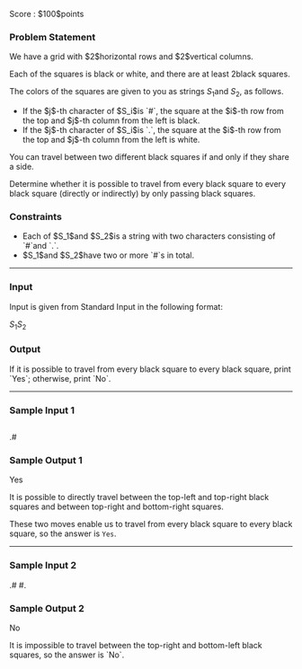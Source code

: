 
<div>

<span>

<span>

<p>
Score : $100$points
</p>

<div>

<section>

### **Problem Statement**

<p>
We have a grid with $2$horizontal rows and $2$vertical columns.

Each of the squares is black or white, and there are at least $2$black squares.

The colors of the squares are given to you as strings $S_1$and $S_2$, as follows.
</p>

<ul>

<li>
If the $j$-th character of $S_i$is `#`, the square at the $i$-th row from the top and $j$-th column from the left is black.
</li>

<li>
If the $j$-th character of $S_i$is `.`, the square at the $i$-th row from the top and $j$-th column from the left is white.
</li>

</ul>

<p>
You can travel between two different black squares if and only if they share a side.

Determine whether it is possible to travel from every black square to every black square (directly or indirectly) by only passing black squares.
</p>

</section>

</div>

<div>

<section>

### **Constraints**

<ul>

<li>
Each of $S_1$and $S_2$is a string with two characters consisting of `#`and `.`.
</li>

<li>
$S_1$and $S_2$have two or more `#`s in total.
</li>

</ul>

</section>

</div>

---

<div>

<div>

<section>

### **Input**

<p>
Input is given from Standard Input in the following format:
</p>

<div>

$S_1$$S_2$
</div>

</section>

</div>

<div>

<section>

### **Output**

<p>
If it is possible to travel from every black square to every black square, print `Yes`; otherwise, print `No`.
</p>

</section>

</div>

</div>

---

<div>

<section>

### **Sample Input 1**

<div>

##
.#

</div>

</section>

</div>

<div>

<section>

### **Sample Output 1**

<div>

Yes

</div>

<p>
It is possible to directly travel between the top-left and top-right black squares and between top-right and bottom-right squares.

These two moves enable us to travel from every black square to every black square, so the answer is `Yes`.
</p>

</section>

</div>

---

<div>

<section>

### **Sample Input 2**

<div>

.#
#.

</div>

</section>

</div>

<div>

<section>

### **Sample Output 2**

<div>

No

</div>

<p>
It is impossible to travel between the top-right and bottom-left black squares, so the answer is `No`.
</p>

</section>

</div>

</span>

</span>

</div>
